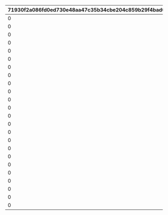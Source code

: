 |71930f2a086fd0ed730e48aa47c35b34cbe204c859b29f4bad03639d9158706f|ab52fd2f2c646173ab821605e11ef5fc61f0dae9969dfad7752c6293d2d65850|a7d2cdb1dd24bbecff175365ac88c3dab85535e5ce9460df1f9badee371b3b4c|d9b44cbaab5e8b60006bdc27e3de6a1afb5c414c5a50bf17ac8e924ea07e82da|0af41dc988177c4c68593427a04a8a53e598ac85f4429a1e5ca0f00e16778475|ea2e267186d1079d0d9f3625ac3c29a3a139659d8dc3650da2ce3efdaadd8f64|156c16462bbb1fbe250bd45ddf85a0c340134feb497234ad01d642014289477c|219fe5ed6977645a347fecc273d5c69b5488d5dfa88f51d22490af176dc4d5c1|1afcdd06b1cee36a8154ef4c9bf8393ff29d78d88c7dc12c3d237b416cf6ad4b|51144bda671b8e605324506064bbc3e8cce48bfdb30993a79abaa0a89c8936a4|3e4ead08b99ce88cea0b3d52a84e210bc7fc3eda360a68731c903cab8da653f0|3eee8da017ff1712e9394ec5dfd9bc3c38b469503920c56e3f92a9c3a8892d7e|
| --- | --- | --- | --- | --- | --- | --- | --- | --- | --- | --- | --- |
|0|32|24|1|0|0|0.025|0|297|0|28|0.05|
|0|31|23|2|0|0|0.025|0|288|0|27|0.05|
|0|30|22|3|0|0|0.025|0|279|0|26|0.05|
|0|29|21|4|0|0|0.025|0|270|0|25|0.05|
|0|28|20|5|0|0|0.025|0|261|0|24|0.05|
|0|27|19|6|0|0|0.025|0|252|0|23|0.05|
|0|26|18|7|0|0|0.025|0|243|0|22|0.05|
|0|25|17|8|0|0|0.025|0|234|0|21|0.05|
|0|24|16|9|0|0|0.025|0|225|0|20|0.05|
|0|23|15|10|0|0|0.025|0|216|0|19|0.05|
|0|22|14|11|0|0|0.025|0|207|0|18|0.05|
|0|21|13|12|0|0|0.025|0|198|0|17|0.05|
|0|20|12|13|0|0|0.025|0|189|0|16|0.05|
|0|19|11|14|0|0|0.025|0|180|0|15|0.05|
|0|18|10|15|0|0|0.025|0|171|0|14|0.05|
|0|17|9|16|0|0|0.025|0|161|0|13|0.05|
|0|16|8|17|0|0|0.025|0|152|0|12|0.05|
|0|15|7|18|0|0|0.025|0|143|0|11|0.05|
|0|14|6|19|0|0|0.025|0|134|0|10|0.05|
|0|13|5|20|0|0|0.025|0|125|0|9|0.05|
|0|12|4|21|0|0|0.025|0|116|0|8|0.05|
|0|11|3|22|0|0|0.025|0|107|0|7|0.05|
|0|10|2|23|0|0|0.025|0|101|0|6|0.05|
|0|0|0|24|0|0|0|0|1|0|0|0|